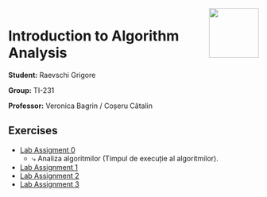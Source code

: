 <img align="right" width="100"  src="https://utm.md/wp-content/uploads/2022/03/utm-logo.svg">

# Introduction to Algorithm Analysis

**Student:** Raevschi Grigore

**Group:** TI-231

**Professor:** Veronica Bagrin / Coșeru Cătalin 

## Exercises
- [Lab Assigment 0](lab_1)
  - ⤷ Analiza algoritmilor (Timpul de execuție al algoritmilor). <br/> 
- [Lab Assignment 1](src/lab_2/README.md)
- [Lab Assignment 2](src/lab_3/README.md) 
- [Lab Assignment 3](src/lab_4/README.md)